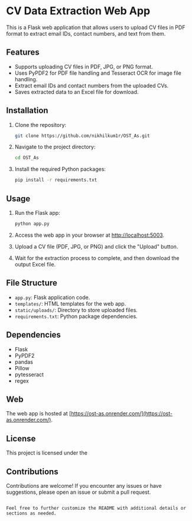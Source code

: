 # CV Data Extraction Web App

This is a Flask web application that allows users to upload CV files in PDF format to extract email IDs, contact numbers, and text from them.

## Features

- Supports uploading CV files in PDF, JPG, or PNG format.
- Uses PyPDF2 for PDF file handling and Tesseract OCR for image file handling.
- Extract email IDs and contact numbers from the uploaded CVs.
- Saves extracted data to an Excel file for download.

## Installation

1. Clone the repository:
   ```bash
   git clone https://github.com/nikhilkum1r/OST_As.git
   ```

2. Navigate to the project directory:
   ```bash
   cd OST_As
   ```

3. Install the required Python packages:
   ```bash
   pip install -r requirements.txt
   ```

## Usage

1. Run the Flask app:
   ```bash
   python app.py
   ```

2. Access the web app in your browser at [http://localhost:5003](http://localhost:5003).

3. Upload a CV file (PDF, JPG, or PNG) and click the "Upload" button.

4. Wait for the extraction process to complete, and then download the output Excel file.

## File Structure

- `app.py`: Flask application code.
- `templates/`: HTML templates for the web app.
- `static/uploads/`: Directory to store uploaded files.
- `requirements.txt`: Python package dependencies.

## Dependencies

- Flask
- PyPDF2
- pandas
- Pillow
- pytesseract
- regex

## Web

The web app is hosted at [https://ost-as.onrender.com/](https://ost-as.onrender.com/).

## License

This project is licensed under the 

## Contributions

Contributions are welcome! If you encounter any issues or have suggestions, please open an issue or submit a pull request.
```

Feel free to further customize the README with additional details or sections as needed.
